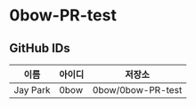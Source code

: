 # 0bow-PR-test

## GitHub IDs

| 이름 | 아이디 | 저장소 |
| ------ | -------- | -------- |  
| Jay Park | 0bow | 0bow/0bow-PR-test |
